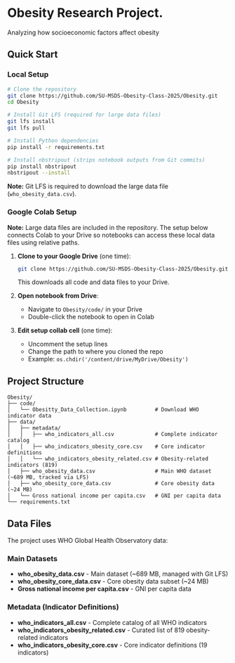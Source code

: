 # Obesity Research Project.
Analyzing how socioeconomic factors affect obesity

## Quick Start

### Local Setup
```bash
# Clone the repository
git clone https://github.com/SU-MSDS-Obesity-Class-2025/Obesity.git
cd Obesity

# Install Git LFS (required for large data files)
git lfs install
git lfs pull

# Install Python dependencies
pip install -r requirements.txt

# Install nbstripout (strips notebook outputs from Git commits)
pip install nbstripout
nbstripout --install
```

**Note:** Git LFS is required to download the large data file (`who_obesity_data.csv`). 


### Google Colab Setup

**Note:** Large data files are included in the repository. The setup below connects Colab to your Drive so notebooks can access these local data files using relative paths.

1. **Clone to your Google Drive** (one time):
   ```bash
   git clone https://github.com/SU-MSDS-Obesity-Class-2025/Obesity.git
   ```
   This downloads all code and data files to your Drive.

2. **Open notebook from Drive**:
   - Navigate to `Obesity/code/` in your Drive
   - Double-click the notebook to open in Colab

3. **Edit setup collab cell** (one time):
   - Uncomment the setup lines
   - Change the path to where you cloned the repo
   - Example: `os.chdir('/content/drive/MyDrive/Obesity')`


## Project Structure

```
Obesity/
├── code/
│   └── Obesitty_Data_Collection.ipynb         # Download WHO indicator data
├── data/
│   ├── metadata/
│   │   ├── who_indicators_all.csv             # Complete indicator catalog
│   │   ├── who_indicators_obesity_core.csv    # Core indicator definitions
│   │   └── who_indicators_obesity_related.csv # Obesity-related indicators (819)
│   ├── who_obesity_data.csv                   # Main WHO dataset (~689 MB, tracked via LFS)
│   ├── who_obesity_core_data.csv              # Core obesity data (~24 MB)
│   └── Gross national income per capita.csv   # GNI per capita data
└── requirements.txt
```

## Data Files

The project uses WHO Global Health Observatory data:

### Main Datasets
- **who_obesity_data.csv** - Main dataset (~689 MB, managed with Git LFS)
- **who_obesity_core_data.csv** - Core obesity data subset (~24 MB)
- **Gross national income per capita.csv** - GNI per capita data

### Metadata (Indicator Definitions)
- **who_indicators_all.csv** - Complete catalog of all WHO indicators
- **who_indicators_obesity_related.csv** - Curated list of 819 obesity-related indicators
- **who_indicators_obesity_core.csv** - Core indicator definitions (19 indicators)



